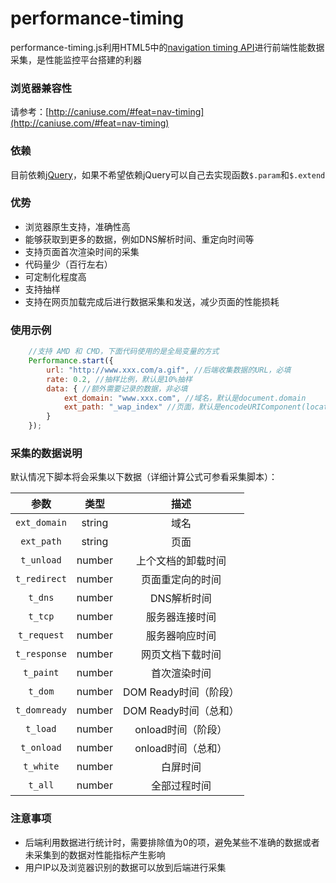 # performance-timing

performance-timing.js利用HTML5中的[navigation timing API](http://www.w3.org/TR/navigation-timing/)进行前端性能数据采集，是性能监控平台搭建的利器

### 浏览器兼容性

请参考：[http://caniuse.com/#feat=nav-timing](http://caniuse.com/#feat=nav-timing)

### 依赖

目前依赖[jQuery](http://jquery.com/)，如果不希望依赖jQuery可以自己去实现函数`$.param`和`$.extend`

### 优势

* 浏览器原生支持，准确性高
* 能够获取到更多的数据，例如DNS解析时间、重定向时间等
* 支持页面首次渲染时间的采集
* 代码量少（百行左右）
* 可定制化程度高
* 支持抽样
* 支持在网页加载完成后进行数据采集和发送，减少页面的性能损耗

### 使用示例

```js
    //支持 AMD 和 CMD，下面代码使用的是全局变量的方式
    Performance.start({
        url: "http://www.xxx.com/a.gif", //后端收集数据的URL，必填
        rate: 0.2, //抽样比例，默认是10%抽样
        data: { //额外需要记录的数据，非必填
            ext_domain: "www.xxx.com", //域名，默认是document.domain
            ext_path: "_wap_index" //页面，默认是encodeURIComponent(location.pathname.toLowerCase().replace(/\//g, "_"));
        }
    });
```

### 采集的数据说明

默认情况下脚本将会采集以下数据（详细计算公式可参看采集脚本）：

|参数            |类型            |描述   |
|:-------------:|:-------------:|:-----:|
|`ext_domain`   |string         |域名    |
|`ext_path`|string|页面|
|`t_unload`|number|上个文档的卸载时间|
|`t_redirect`|number|页面重定向的时间|
|`t_dns`|number|DNS解析时间|
|`t_tcp`|number|服务器连接时间|
|`t_request`|number|服务器响应时间|
|`t_response`|number|网页文档下载时间|
|`t_paint`|number|首次渲染时间|
|`t_dom`|number|DOM Ready时间（阶段）|
|`t_domready`|number|DOM Ready时间（总和）|
|`t_load`|number|onload时间（阶段）|
|`t_onload`|number|onload时间（总和）|
|`t_white`|number|白屏时间|
|`t_all`|number|全部过程时间|


### 注意事项

* 后端利用数据进行统计时，需要排除值为0的项，避免某些不准确的数据或者未采集到的数据对性能指标产生影响
* 用户IP以及浏览器识别的数据可以放到后端进行采集

